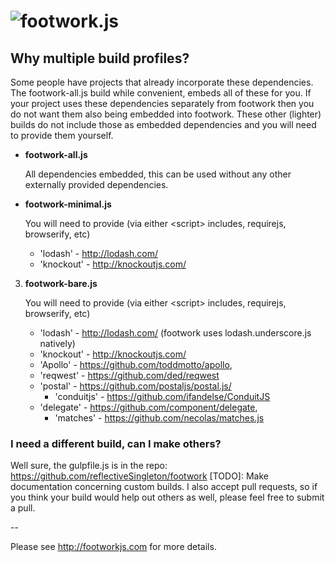 ![footwork.js](https://raw.github.com/reflectiveSingleton/footwork/master/docs/images/gh-footwork-logo.png)
========


## Why multiple build profiles?

  Some people have projects that already incorporate these
  dependencies. The footwork-all.js build while convenient, embeds
  all of these for you. If your project uses these dependencies
  separately from footwork then you do not want them also being
  embedded into footwork. These other (lighter) builds do not include
  those as embedded dependencies and you will need to provide them
  yourself.

* **footwork-all.js**

    All dependencies embedded, this can be used without any other externally provided dependencies.

* **footwork-minimal.js**

    You will need to provide (via either &lt;script&gt; includes, requirejs, browserify, etc)
    * 'lodash' - http://lodash.com/
    * 'knockout' - http://knockoutjs.com/

3. **footwork-bare.js**

    You will need to provide (via either &lt;script&gt; includes, requirejs, browserify, etc)
    * 'lodash' - http://lodash.com/ (footwork uses lodash.underscore.js natively)
    * 'knockout' - http://knockoutjs.com/
    * 'Apollo' - https://github.com/toddmotto/apollo,
    * 'reqwest' - https://github.com/ded/reqwest
    * 'postal' - https://github.com/postaljs/postal.js/
      *   'conduitjs' - https://github.com/ifandelse/ConduitJS
    * 'delegate' - https://github.com/component/delegate,
      *   'matches' - https://github.com/necolas/matches.js

### I need a different build, can I make others?

  Well sure, the gulpfile.js is in the repo:
  https://github.com/reflectiveSingleton/footwork
  [TODO]: Make documentation concerning custom builds.
  I also accept pull requests, so if you think your build would help
  out others as well, please feel free to submit a pull.

--

Please see http://footworkjs.com for more details.